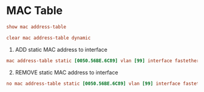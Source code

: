 # MAC Table

```ini 
show mac address-table
```
```ini 
clear mac address-table dynamic
```

1. ADD static MAC address to interface

```ini 
mac address-table static [0050.56BE.6C89] vlan [99] interface fastethernet [0/6]
```

2. REMOVE static MAC address to interface
```ini 
no mac address-table static [0050.56BE.6C89] vlan [99] interface fastethernet [0/6]
```